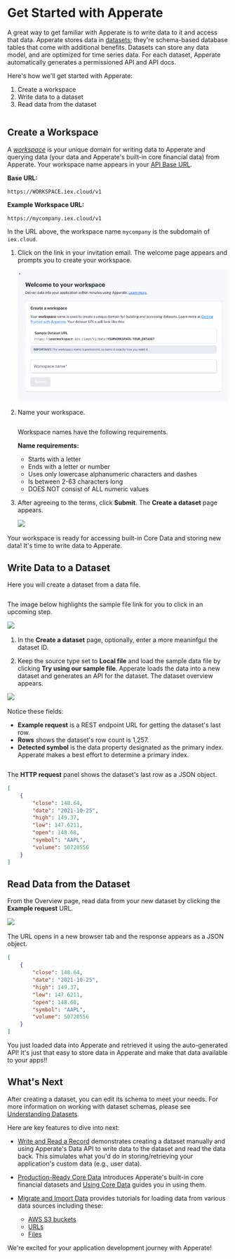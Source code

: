# Get Started with Apperate

A great way to get familiar with Apperate is to write data to it and access that data. Apperate stores data in [datasets](../reference/glossary.md#dataset); they're schema-based database tables that come with additional benefits. Datasets can store any data model, and are optimized for time series data. For each dataset, Apperate automatically generates a permissioned API and API docs.

Here's how we'll get started with Apperate:

1. Create a workspace
1. Write data to a dataset
1. Read data from the dataset

``` {attention} If you don't already have an **IEX Cloud Apperate account**, create one [here](https://iexcloud.io/cloud-login#/register).
```

## Create a Workspace

A [*workspace*](../reference/glossary.md#workspace) is your unique domain for writing data to Apperate and querying data (your data and Apperate's built-in core financial data) from Apperate. Your workspace name appears in your [API Base URL](../interacting-with-your-data/apperate-api-basics.md).

**Base URL:**

```
https://WORKSPACE.iex.cloud/v1
```

**Example Workspace URL:**

```
https://mycompany.iex.cloud/v1
```

In the URL above, the workspace name `mycompany` is the subdomain of `iex.cloud`.

1. Click on the link in your invitation email. The welcome page appears and prompts you to create your workspace.

    ![](./getting-started-with-apperate/create-a-workspace.png)

1. Name your workspace.

    ``` {important} The workspace name is permanent, so make sure to name it exactly how you want it.
    ```

    Workspace names have the following requirements.

    **Name requirements:**

    - Starts with a letter
    - Ends with a letter or number
    - Uses only lowercase alphanumeric characters and dashes
    - Is between 2-63 characters long
    - DOES NOT consist of ALL numeric values

1. After agreeing to the terms, click **Submit**. The **Create a dataset** page appears.

    ![](./getting-started-with-apperate/create-a-dataset.png)

Your workspace is ready for accessing built-in Core Data and storing new data! It's time to write data to Apperate.

## Write Data to a Dataset

Here you will create a dataset from a data file.

``` {note} If you're not already in the **Create a dataset** page, click **Create a dataset** at the top right of the console. The **Create a dataset** page appears. 
```

The image below highlights the sample file link for you to click in an upcoming step.

![](./getting-started-with-apperate/try-our-sample-file.png)

1. In the **Create a dataset** page, optionally, enter a more meaninfgul the dataset ID.

1. Keep the source type set to **Local file** and load the sample data file by clicking **Try using our sample file**. Apperate loads the data into a new dataset and generates an API for the dataset. The dataset overview  appears.

![](./getting-started-with-apperate/sample-dataset-overview.png)

Notice these fields:

- **Example request** is a REST endpoint URL for getting the dataset's last row.
- **Rows** shows the dataset's row count is 1,257.
- **Detected symbol** is the data property designated as the primary index. Apperate makes a best effort to determine a primary index. 

``` {note} you can change the primary index and other parts of the dataset schema using the schema editor available by clicking **Edit schema**.
```

The **HTTP request** panel shows the dataset's last row as a JSON object.

```json
[
    {
        "close": 148.64,
        "date": "2021-10-25",
        "high": 149.37,
        "low": 147.6211,
        "open": 148.68,
        "symbol": "AAPL",
        "volume": 50720556
    }
]
```

## Read Data from the Dataset

From the Overview page, read data from your new dataset by clicking the **Example request** URL.

![](./getting-started-with-apperate/sample-dataset-example-request.png)

The URL opens in a new browser tab and the response appears as a JSON object.

```json
[
    {
        "close": 148.64,
        "date": "2021-10-25",
        "high": 149.37,
        "low": 147.6211,
        "open": 148.68,
        "symbol": "AAPL",
        "volume": 50720556
    }
]
```

You just loaded data into Apperate and retrieved it using the auto-generated API! It's just that easy to store data in Apperate and make that data available to your apps!!

## What's Next

After creating a dataset, you can edit its schema to meet your needs. For more information on working with dataset schemas, please see [Understanding Datasets](../managing-your-data/understanding-datasets.md).

Here are key features to dive into next:

- [Write and Read a Record](./write-and-read-a-record.md) demonstrates creating a dataset manually and using Apperate's Data API to write data to the dataset and read the data back. This simulates what you'd do in storing/retrieving your application's custom data (e.g., user data).

- [Production-Ready Core Data](./production-ready-core-data.md) introduces Apperate's built-in core financial datasets and [Using Core Data](../using-core-data.md) guides you in using them.

- [Migrate and Import Data](../migrating-and-importing-data.md) provides tutorials for loading data from various data sources including these:

    - [AWS S3 buckets](../migrating-and-importing-data/loading-data-from-aws-s3.md)
    - [URLs](../migrating-and-importing-data/loading-data-from-a-url.md)
    - [Files](../migrating-and-importing-data/loading-data-from-a-file.md)

We're excited for your application development journey with Apperate!